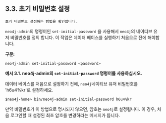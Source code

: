 ## 3.3. 초기 비밀번호 설정

```
초기 비밀번호 설정하는 방법을 확인합니다. 
```

```neo4j-admin```의 명령어인 ```set-initial-password``` 을 사용해서 ```neo4j```의 네이티브 유저 비밀번호를 정의 합니다. 이 작업은 데이터 베이스를 실행하기 처음으로 전에 해야합니다. 

**구문:**

```
neo4j-admin set-initial-password <password>
```

**예시 3.1. neo4j-admin의 ```set-initial-password``` 명령어를 사용하십시오.**

데이터 베이스를 처음으로 설정하기 전에, ```neo4j```네이티브 유저 비밀번호를 'h6u4%kr'로 설정하세요. 

```
$neo4j-home> bin/neo4j-admin set-initial-password h6u4%kr
```


만약 비밀번호가 이 방법으로 명시되지 않으면, 암호는 ```neo4j```로 설정됩니다. 이 경우, 처음 로그인할 때 설정된 최초 암호를 변경하라는 메시지가 뜹니다. 





 

